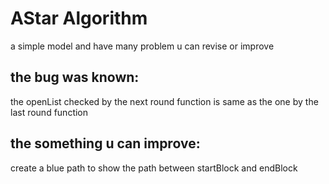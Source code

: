 # AStar Algorithm
a simple model and have many problem u can revise or improve 
## the bug was known: 
the openList checked by the next round function  is same as the one by the last round function
## the something u can improve:
create a blue path to show the path between startBlock and endBlock 
